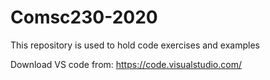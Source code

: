 # Comsc230-2020
This repository is used to hold code exercises and examples

Download VS code from: https://code.visualstudio.com/

